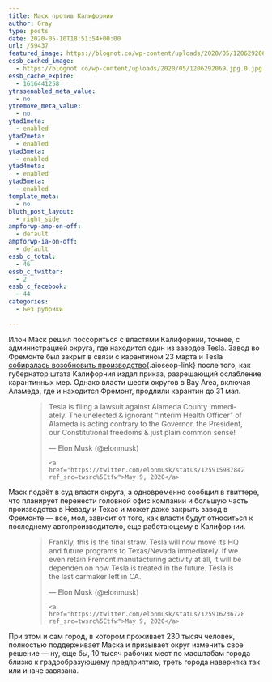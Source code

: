 ```yaml
---
title: Маск против Калифорнии
author: Gray
type: posts
date: 2020-05-10T18:51:54+00:00
url: /59437
featured_image: https://blognot.co/wp-content/uploads/2020/05/1206292069.jpg.0.jpg
essb_cached_image:
  - https://blognot.co/wp-content/uploads/2020/05/1206292069.jpg.0.jpg
essb_cache_expire:
  - 1616441258
ytrssenabled_meta_value:
  - no
ytremove_meta_value:
  - no
ytad1meta:
  - enabled
ytad2meta:
  - enabled
ytad3meta:
  - enabled
ytad4meta:
  - enabled
ytad5meta:
  - enabled
template_meta:
  - no
bluth_post_layout:
  - right_side
ampforwp-amp-on-off:
  - default
ampforwp-ia-on-off:
  - default
essb_c_total:
  - 46
essb_c_twitter:
  - 2
essb_c_facebook:
  - 44
categories:
  - Без рубрики

---
```








Илон Маск решил поссориться с властями Калифорнии, точнее, с администрацией округа, где находится один из заводов Tesla. Завод во Фремонте был закрыт в связи с карантином 23 марта и Tesla [собиралась возобновить производство][1]{.aioseop-link} после того, как губернатор штата Калифорния издал приказ, разрешающий ослабление карантинных мер. Однако власти шести округов в Bay Area, включая Аламеда, где и находится Фремонт, продлили карантин до 31 мая.<figure class="wp-block-embed-twitter wp-block-embed is-type-rich is-provider-twitter">

<div class="wp-block-embed__wrapper">
  <blockquote class="twitter-tweet" data-width="550" data-dnt="true">
    <p lang="en" dir="ltr">
      Tesla is filing a lawsuit against Alameda County immediately. The unelected & ignorant “Interim Health Officer” of Alameda is acting contrary to the Governor, the President, our Constitutional freedoms & just plain common sense!
    </p>&mdash; Elon Musk (@elonmusk) 
    
    <a href="https://twitter.com/elonmusk/status/1259159878427267072?ref_src=twsrc%5Etfw">May 9, 2020</a>
  </blockquote>
</figure> 

Маск подаёт в суд власти округа, а одновременно сообщил в твиттере, что планирует перенести головной офис компании и большую часть производства в Неваду и Техас и может даже закрыть завод в Фремонте — все, мол, зависит от того, как власти будут относиться к последнему автопроизводителю, еще работающему в Калифорнии.<figure class="wp-block-embed-twitter wp-block-embed is-type-rich is-provider-twitter">

<div class="wp-block-embed__wrapper">
  <blockquote class="twitter-tweet" data-width="550" data-dnt="true">
    <p lang="en" dir="ltr">
      Frankly, this is the final straw. Tesla will now move its HQ and future programs to Texas/Nevada immediately. If we even retain Fremont manufacturing activity at all, it will be dependen on how Tesla is treated in the future. Tesla is the last carmaker left in CA.
    </p>&mdash; Elon Musk (@elonmusk) 
    
    <a href="https://twitter.com/elonmusk/status/1259162367285317633?ref_src=twsrc%5Etfw">May 9, 2020</a>
  </blockquote>
</figure> 

При этом и сам город, в котором проживает 230 тысяч человек, полностью поддерживает Маска и призывает округ изменить свое решение — ну, еще бы, 10 тысяч рабочих мест по масштабам города близко к градообразующему предприятию, треть города наверняка так или иначе завязана.

 [1]: https://www.tesla.com/blog/getting-back-work